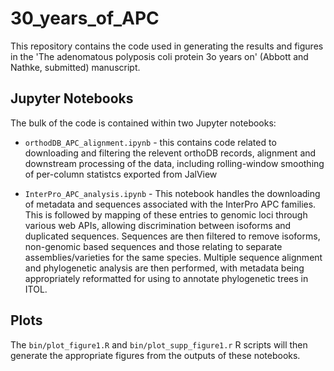# 30_years_of_APC

This repository contains the code used in generating the results and figures in the 'The adenomatous polyposis coli protein 3o years on' (Abbott and Nathke, submitted) manuscript.

## Jupyter Notebooks

The bulk of the code is contained within two Jupyter notebooks:

*  `orthodDB_APC_alignment.ipynb` - this contains code related to downloading and filtering the relevent orthoDB records, alignment and downstream processing of the data, including rolling-window smoothing of per-column statistcs exported from JalView

* `InterPro_APC_analysis.ipynb` - This notebook handles the downloading of metadata and sequences associated with the InterPro APC families. This is followed by mapping of these entries to genomic loci through various web APIs, allowing discrimination between isoforms and duplicated sequences. Sequences are then filtered to remove isoforms, non-genomic based sequences and those relating to separate assemblies/varieties for the same species. Multiple sequence alignment and phylogenetic analysis are then performed, with metadata being appropriately reformatted for using to annotate phylogenetic trees in ITOL.

## Plots

The `bin/plot_figure1.R` and `bin/plot_supp_figure1.r` R scripts will then generate the appropriate figures from the outputs of these notebooks.

